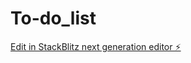 # To-do_list

[Edit in StackBlitz next generation editor ⚡️](https://stackblitz.com/~/github.com/mohmadnavruzov084/Todo_list)
